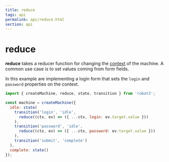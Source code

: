 ```yaml
---
title: reduce
tags: api
permalink: api/reduce.html
section: api
---
```


# reduce

__reduce__ takes a reducer function for changing the [context](/docs/createMachine/#context) of the machine. A common use case is to set values coming from form fields.

In this example are implementing a login form that sets the `login` and `password` properties on the context.

```js
import { createMachine, reduce, state, transition } from 'robot3';

const machine = createMachine({
  idle: state(
    transition('login', 'idle',
      reduce((ctx, ev) => ({ ...ctx, login: ev.target.value }))
    ),
    transition('password', 'idle',
      reduce((ctx, ev) => ({ ...ctx, password: ev.target.value }))
    ),
    transition('submit', 'complete')
  ),
  complete: state()
});
```